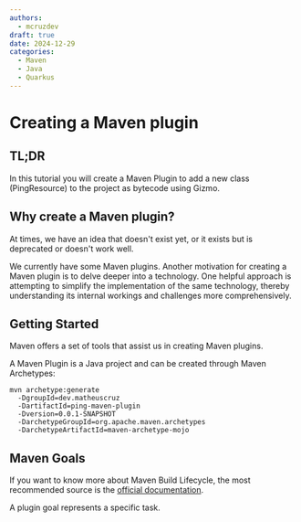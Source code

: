 ```yaml
---
authors:
  - mcruzdev
draft: true 
date: 2024-12-29
categories:
  - Maven
  - Java
  - Quarkus
---
```


# Creating a Maven plugin

## TL;DR

In this tutorial you will create a Maven Plugin to add a new class (PingResource) to the project as bytecode using Gizmo.

## Why create a Maven plugin?

At times, we have an idea that doesn't exist yet, or it exists but is deprecated or doesn't work well.

We currently have some Maven plugins. Another motivation for creating a Maven plugin is to delve deeper into a technology. One helpful approach is attempting to simplify the implementation of the same technology, thereby understanding its internal workings and challenges more comprehensively.

<!-- more -->
## Getting Started

Maven offers a set of tools that assist us in creating Maven plugins.

A Maven Plugin is a Java project and can be created through Maven Archetypes:

```
mvn archetype:generate 
  -DgroupId=dev.matheuscruz 
  -DartifactId=ping-maven-plugin 
  -Dversion=0.0.1-SNAPSHOT 
  -DarchetypeGroupId=org.apache.maven.archetypes 
  -DarchetypeArtifactId=maven-archetype-mojo
```

## Maven Goals

If you want to know more about Maven Build Lifecycle, the most recommended source is the [official documentation](https://maven.apache.org/guides/introduction/introduction-to-the-lifecycle.html).

A plugin goal represents a specific task.



